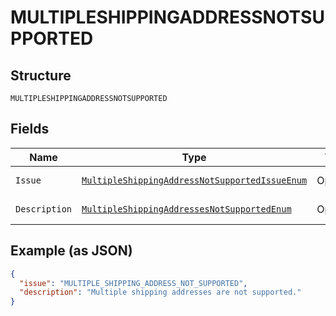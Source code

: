 
# MULTIPLESHIPPINGADDRESSNOTSUPPORTED

## Structure

`MULTIPLESHIPPINGADDRESSNOTSUPPORTED`

## Fields

| Name | Type | Tags | Description | Getter | Setter |
|  --- | --- | --- | --- | --- | --- |
| `Issue` | [`MultipleShippingAddressNotSupportedIssueEnum`](../../doc/models/multiple-shipping-address-not-supported-issue-enum.md) | Optional | - | MultipleShippingAddressNotSupportedIssueEnum getIssue() | setIssue(MultipleShippingAddressNotSupportedIssueEnum issue) |
| `Description` | [`MultipleShippingAddressesNotSupportedEnum`](../../doc/models/multiple-shipping-addresses-not-supported-enum.md) | Optional | - | MultipleShippingAddressesNotSupportedEnum getDescription() | setDescription(MultipleShippingAddressesNotSupportedEnum description) |

## Example (as JSON)

```json
{
  "issue": "MULTIPLE_SHIPPING_ADDRESS_NOT_SUPPORTED",
  "description": "Multiple shipping addresses are not supported."
}
```

